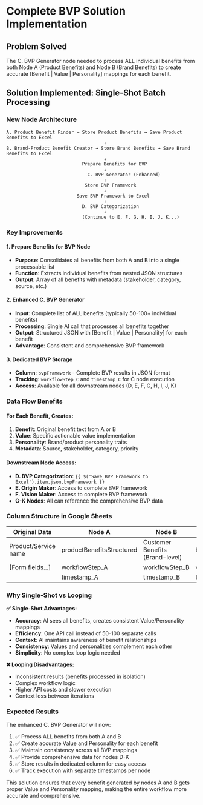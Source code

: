 # Complete BVP Solution Implementation

## Problem Solved
The C. BVP Generator node needed to process ALL individual benefits from both Node A (Product Benefits) and Node B (Brand Benefits) to create accurate [Benefit | Value | Personality] mappings for each benefit.

## Solution Implemented: **Single-Shot Batch Processing**

### New Node Architecture

```
A. Product Benefit Finder → Store Product Benefits → Save Product Benefits to Excel
                                    ↓
B. Brand-Product Benefit Creator → Store Brand Benefits → Save Brand Benefits to Excel
                                    ↓
                            Prepare Benefits for BVP
                                    ↓
                              C. BVP Generator (Enhanced)
                                    ↓
                             Store BVP Framework
                                    ↓
                          Save BVP Framework to Excel
                                    ↓
                            D. BVP Categorization
                                    ↓
                            (Continue to E, F, G, H, I, J, K...)
```

### Key Improvements

#### 1. Prepare Benefits for BVP Node
- **Purpose**: Consolidates all benefits from both A and B into a single processable list
- **Function**: Extracts individual benefits from nested JSON structures
- **Output**: Array of all benefits with metadata (stakeholder, category, source, etc.)

#### 2. Enhanced C. BVP Generator
- **Input**: Complete list of ALL benefits (typically 50-100+ individual benefits)
- **Processing**: Single AI call that processes all benefits together
- **Output**: Structured JSON with [Benefit | Value | Personality] for each benefit
- **Advantage**: Consistent and comprehensive BVP framework

#### 3. Dedicated BVP Storage
- **Column**: `bvpFramework` - Complete BVP results in JSON format
- **Tracking**: `workflowStep_C` and `timestamp_C` for C node execution
- **Access**: Available for all downstream nodes (D, E, F, G, H, I, J, K)

### Data Flow Benefits

#### For Each Benefit, Creates:
1. **Benefit**: Original benefit text from A or B
2. **Value**: Specific actionable value implementation
3. **Personality**: Brand/product personality traits
4. **Metadata**: Source, stakeholder, category, priority

#### Downstream Node Access:
- **D. BVP Categorization**: `{{ $('Save BVP Framework to Excel').item.json.bvpFramework }}`
- **E. Origin Maker**: Access to complete BVP framework
- **F. Vision Maker**: Access to complete BVP framework
- **G-K Nodes**: All can reference the comprehensive BVP data

### Column Structure in Google Sheets

| Original Data | Node A | Node B | Node C (BVP) | Tracking |
|---------------|--------|--------|--------------|----------|
| Product/Service name | productBenefitsStructured | Customer Benefits (Brand-level) | bvpFramework | workflowStep_A/B/C |
| [Form fields...] | workflowStep_A | workflowStep_B | workflowStep_C | timestamp_A/B/C |
| | timestamp_A | timestamp_B | timestamp_C | |

### Why Single-Shot vs Looping

**✅ Single-Shot Advantages:**
- **Accuracy**: AI sees all benefits, creates consistent Value/Personality mappings
- **Efficiency**: One API call instead of 50-100 separate calls
- **Context**: AI maintains awareness of benefit relationships
- **Consistency**: Values and personalities complement each other
- **Simplicity**: No complex loop logic needed

**❌ Looping Disadvantages:**
- Inconsistent results (benefits processed in isolation)
- Complex workflow logic
- Higher API costs and slower execution
- Context loss between iterations

### Expected Results

The enhanced C. BVP Generator will now:
1. ✅ Process ALL benefits from both A and B
2. ✅ Create accurate Value and Personality for each benefit
3. ✅ Maintain consistency across all BVP mappings
4. ✅ Provide comprehensive data for nodes D-K
5. ✅ Store results in dedicated column for easy access
6. ✅ Track execution with separate timestamps per node

This solution ensures that every benefit generated by nodes A and B gets proper Value and Personality mapping, making the entire workflow more accurate and comprehensive.
